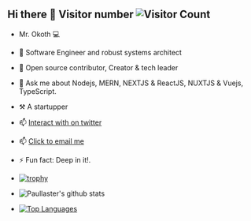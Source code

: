 ## Hi there 👋 Visitor number  ![Visitor Count](https://profile-counter.glitch.me/paullaster/count.svg)

<!--
**paullaster/paullaster** is a ✨ _special_ ✨ repository because its `README.md` (this file) appears on your GitHub profile.

Here are some ideas to get you started:
-->
- Mr. Okoth 💻
- 🔭 Software Engineer and robust systems architect
- 👯 Open source contributor, Creator & tech leader
- 💬 Ask me about Nodejs, MERN, NEXTJS & ReactJS, NUXTJS & Vuejs, TypeScript.
- ⚒️ A startupper
- 📫 <a href ="https://x.com/_paullaster" target="_blank">Interact with on twitter</a>
- 📫 <a href="mailto:ispaokoth@gmail.com">Click to email me</a>
- ⚡ Fun fact: Deep in it!.
- [![trophy](https://github-profile-trophy.vercel.app/?username=paullaster&theme=onedark)](https://github.com/paullaster/github-profile-trophy)
 - ![Paullaster's github stats](https://github-readme-stats.vercel.app/api?username=paullaster&show_icons=true&theme=radical)
 
 - [![Top Languages](https://github-readme-stats.vercel.app/api/top-langs/?username=paullaster&layout=compact)](https://github.com/paullaster/github-readme-stats)
